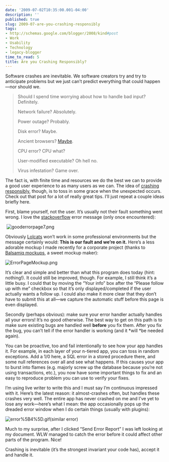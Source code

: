 ```yaml
---
date: '2009-07-02T10:35:00.001-04:00'
description: ''
published: true
slug: 2009-07-are-you-crashing-responsibly
tags:
- http://schemas.google.com/blogger/2008/kind#post
- Work
- Usability
- Technology
- legacy-blogger
time_to_read: 5
title: Are you Crashing Responsibly?
---
```



Software crashes are inevitable. We software creators try and try to anticipate problems but we just can’t predict everything that could happen—nor should we. 
<blockquote> 

Should I spend time worrying about how to handle bad input? Definitely.   

Network failure? Absolutely.  

Power outage? Probably.   

Disk error? Maybe.  

Ancient browsers? [Maybe](http://mharen.blogspot.com/2009/06/troubleshooting-elusive-site-slow-down.html).  

CPU error? CPU what?  

User-modified executable? Oh hell no.  

Virus infestation? Game over.
</blockquote>

The fact is, with finite time and resources we do the best we can to provide a good user experience to as many users as we can. The idea of [crashing responsibly](http://www.codinghorror.com/blog/archives/001118.html), though, is to toss in some grace when the unexpected occurs. Check out that post for a lot of really great tips. I’ll just repeat a couple ideas briefly here.

First, blame yourself, not the user. It’s usually not their fault something went wrong. I love the [stackoverflow](http://stackoverflow.com/) error message (only once encountered):

&#160;![gooderrorpage7.png](gooderrorpage7.png) 

Obviously [Lolcats](http://icanhascheezburger.com/) won’t work in some professional environments but the message certainly would: **This is our fault and we’re on it.** Here’s a less adorable mockup I made recently for a corporate project (thanks to [Balsamiq mockups](http://www.balsamiq.com/products/mockups/examples), a sweet mockup maker):  

![ErrorPageMockup.png](ErrorPageMockup.png) 

It’s clear and simple and better than what this program does today (hint: nothing!). It could still be improved, though. For example, I still think it’s a little busy. I could that by moving the “Your info” box after the “Please follow up with me” checkbox so that it’s only displayed/completed if the user actually wants a follow up. I could also make it more clear that they don’t have to submit this at all—we capture the automatic stuff before this page is even displayed.

Secondly (perhaps obvious): make sure your error handler actually handles all your errors! It’s no good otherwise. The best way to get on this path is to make sure existing bugs are handled well **before** you fix them. After you fix the bug, you can’t tell if the error handler is working (and it *will *be needed again).

You can be proactive, too and fail intentionally to see how your app handles it. For example, in each layer of your n-tiered app, you can toss in random exceptions. Add a 1/0 here, a SQL error in a stored procedure there, and some null references over all and see what happens. If this causes your app to burst into flames (e.g. majorly screw up the database because you’re not using transactions, etc.), you now have some important things to fix and an easy to reproduce problem you can use to verify your fixes.

I’m using live writer to write this and I must say I’m continuous impressed with it. Here’s the latest reason: it almost-crashes often, but handles these crashes very well. The entire app has never crashed on me and I’ve yet to lose any work—here’s what I mean: the app occasionally pops up the dreaded error window when I do certain things (usually with plugins):  

![error%5B4%5D.gif](error%5B4%5D.gif)(similar error) 

Much to my surprise, after I clicked “Send Error Report” I was left looking at my document. WLW managed to catch the error before it could affect other parts of the program. Nice!

Crashing is inevitable (it’s the strongest invariant your code has), accept it and handle it.